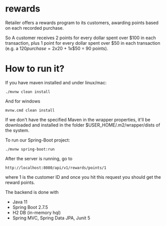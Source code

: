 rewards
==========================

Retailer offers a rewards program to its customers, awarding points based on each recorded purchase.

So A customer receives 2 points for every dollar spent over $100 in each transaction, plus 1 point for every dollar spent over $50 in each transaction
(e.g. a $120 purchase = 2x$20 + 1x$50 = 90 points).
# How to run it?

If you have maven installed and under linux/mac:

    ./mvnw clean install

And for windows

    mvnw.cmd clean install

If we don't have the specified Maven in the wrapper properties, it'll be downloaded and installed in the folder $USER_HOME/.m2/wrapper/dists of the system.

To run our Spring-Boot project:

    ./mvnw spring-boot:run

After the server is running, go to

```
http://localhost:8080/api/v1/rewards/points/1
```
where 1 is the customer ID and once you hit this request you should get the reward points.

The backend is done with
- Java 11
- Spring Boot 2.7.5
- H2 DB (in-memory hql)
- Spring MVC, Spring Data JPA, Junit 5
